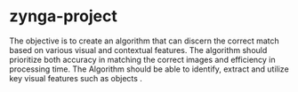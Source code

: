# zynga-project
The objective is to create an algorithm that can discern the correct match based on various visual and contextual features. The algorithm should prioritize both accuracy in matching the correct images and efficiency in processing time. The Algorithm should be able to identify, extract and utilize key visual features such as objects .
